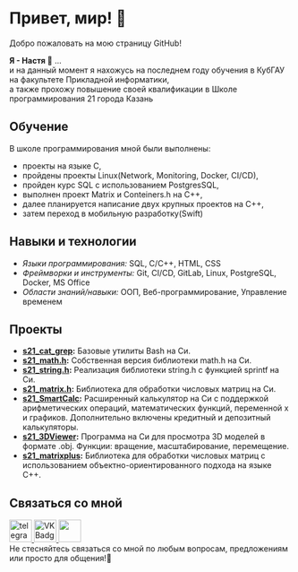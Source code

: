 # Привет, мир! 🐣

Добро пожаловать на мою страницу GitHub!

**Я - Настя 👼** ... \
и на данный момент я нахожусь на последнем году обучения в КубГАУ на факультете Прикладной информатики, \
а также прохожу повышение своей квалификации в Школе программирования 21 города Казань

## Обучение

В школе программирования мной были выполнены:
- проекты на языке C, 
- пройдены проекты Linux(Network, Monitoring, Docker, CI/CD), 
- пройден курс SQL с использованием PostgresSQL,
- выполнен проект Matrix и Conteiners.h на C++, 
- далее планируется написание двух крупных проектов на C++, 
- затем переход в мобильную разработку(Swift)

## Навыки и технологии

- *Языки программирования:* SQL, C/C++, HTML, CSS
- *Фреймворки и инструменты:* Git, CI/CD, GitLab, Linux, PostgreSQL, Docker, MS Office
- *Области знаний/навыки:* ООП, Веб-программирование, Управление временем
  
## Проекты

- **[s21_cat_grep](https://github.com/AnastasiaKorotaeva/s21_cat_grep):** Базовые утилиты Bash на Си.
- **[s21_math.h](https://github.com/AnastasiaKorotaeva/s21_math):** Собственная версия библиотеки math.h на Си.
- **[s21_string.h](https://github.com/AnastasiaKorotaeva/s21_string):** Реализация библиотеки string.h с функцией sprintf на Си.
- **[s21_matrix.h](https://github.com/AnastasiaKorotaeva/s21_matrix):** Библиотека для обработки числовых матриц на Си.
- **[s21_SmartCalc](https://github.com/AnastasiaKorotaeva/SmartCalc):** Расширенный калькулятор на Си с поддержкой арифметических операций, математических функций, переменной x и графиков. Дополнительно включены кредитный и депозитный калькуляторы.
- **[s21_3DViewer](https://github.com/AnastasiaKorotaeva/3DView):** Программа на Си для просмотра 3D моделей в формате .obj. Функции: вращение, масштабирование, перемещение.
- **[s21_matrixplus](https://github.com/AnastasiaKorotaeva/s21_matrixplus):** Библиотека для обработки числовых матриц с использованием объектно-ориентированного подхода на языке C++.
  
## Связаться со мной

 <div id="badges">
    <a href="https://t.me/anastasiiaoaoa" target="_blank">
      <img src="https://cdn-icons-png.flaticon.com/512/2111/2111646.png" width="40" height="40" alt="telegram group" />
    </a>
    <a href="https://vk.com/korotaevaan" target="_blank">
      <img src="https://cdn-icons-png.flaticon.com/512/145/145813.png" width="40" height="40" alt="VK Badge"/>
    </a>
   <a href="mailto:korotaeva11a@mail.ru" target="_blank">
      <img src="https://github.com/AnastasiaKorotaeva/AnastasiaKorotaeva/assets/80717501/3a6a1eae-133d-44a6-aa18-3035da875376" width="40" height="40" />
    </a>
  </div>     
Не стесняйтесь связаться со мной по любым вопросам, предложениям или просто для общения!🤝
